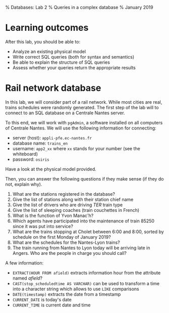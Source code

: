 % Databases: Lab 2
% Queries in a complex database
% January 2019

# Learning outcomes

After this lab, you should be able to:

- Analyze an existing physical model
- Write correct SQL queries (both for syntax and semantics)
- Be able to explain the structure of SQL queries
- Assess whether your queries return the appropriate results

# Rail network database

In this lab, we will consider part of a rail network. While most cities are real, trains schedules were randomly generated. The first step of the lab will to connect to an SQL database on a Centrale Nantes server.

To this end, we will work with `pgAdmin`, a software installed on all computers of Centrale Nantes. We will use the following information for connecting:

- server (host): `appli-pfe.ec-nantes.fr`
- database name: `trains_en`
- username: `app2_xx` where `xx` stands for your number (see the whiteboard)
- password: `osiris`

Have a look at the physical model provided.

Then, you can answer the following questions if they make sense (if they do not, explain why).

1. What are the stations registered in the database?
2. Give the list of stations along with their station chief name
3. Give the list of drivers who are driving *TER* train type
4. Give the list of sleeping coaches (train couchettes in French)
5. What is the function of Yvon Manac'h?
6. Which agents have participated into the maintenance of train 85250 since it was put into service?
7. What are the trains stopping at Cholet between 6:00 and 8:00, sorted by schedule on the first Monday of January 2019?
8. What are the schedules for the Nantes-Lyon trains?
9. The train running from Nantes to Lyon today will be arriving late in Angers. Who are the people in charge you should call?


A few information:

- `EXTRACT(HOUR FROM afield)` extracts information hour from the attribute named *afield*?
- `CAST(stop_scheduledtime AS VARCHAR)` can be used to transform a time into a character string which allows to use `LIKE` comparisons
- `DATE(timestamp)` extracts the date from a timestamp
- `CURRENT_DATE` is today's date
- `CURRENT_TIME` is current date and time
